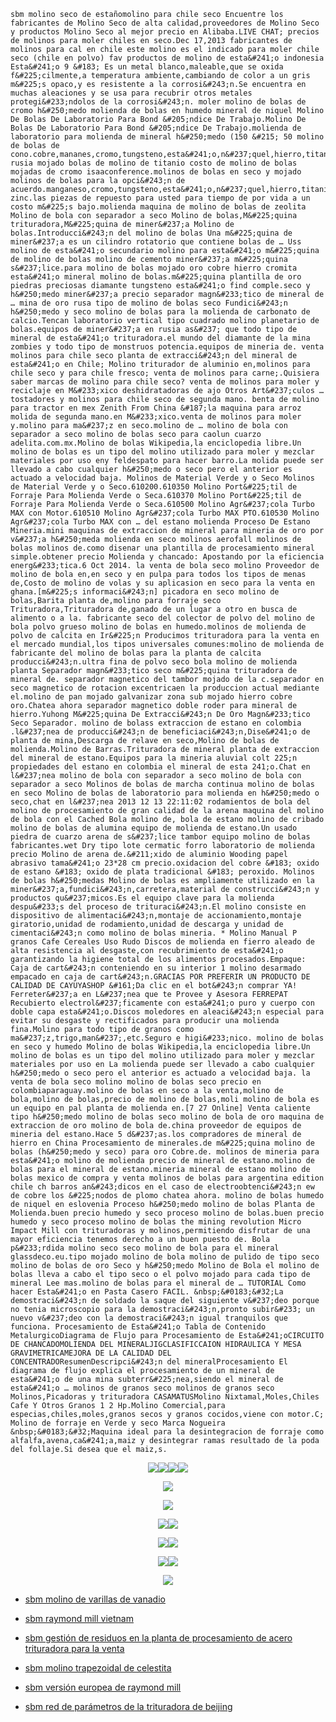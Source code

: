 
```
sbm molino seco de estañomolino para chile seco Encuentre los fabricantes de Molino Seco de alta calidad,proveedores de Molino Seco y productos Molino Seco al mejor precio en Alibaba.LIVE CHAT; precios de molinos para moler chiles en seco.Dec 17,2013 fabricantes de molinos para cal en chile este molino es el indicado para moler chile seco (chile en polvo) fav productos de molino de esta&#241;o indonesia Esta&#241;o 9 &#183; Es un metal blanco,maleable,que se oxida f&#225;cilmente,a temperatura ambiente,cambiando de color a un gris m&#225;s opaco,y es resistente a la corrosi&#243;n.Se encuentra en muchas aleaciones y se usa para recubrir otros metales protegi&#233;ndolos de la corrosi&#243;n. moler molino de bolas de cromo h&#250;medo molienda de bolas en humedo mineral de niquel Molino De Bolas De Laboratorio Para Bond &#205;ndice De Trabajo.Molino De Bolas De Laboratorio Para Bond &#205;ndice De Trabajo.molienda de laboratorio para molienda de mineral h&#250;medo (150 &#215; 50 molino de bolas de cono.cobre,mananes,cromo,tungsteno,esta&#241;o,n&#237;quel,hierro,titanio,plomo,zinc. rusia mojado bolas de molino de titanio costo de molino de bolas mojadas de cromo isaaconference.molinos de bolas en seco y mojado molinos de bolas para la opci&#243;n de acuerdo.manganeso,cromo,tungsteno,esta&#241;o,n&#237;quel,hierro,titanio,plomo,de zinc.las piezas de repuesto para usted para tiempo de por vida a un costo m&#225;s bajo.molienda maquina de molino de bolas de zeolita Molino de bola con separador a seco Molino de bolas,M&#225;quina trituradora,M&#225;quina de miner&#237;a Molino de bolas.Introducci&#243;n del molino de bolas Una m&#225;quina de miner&#237;a es un cilindro rotatorio que contiene bolas de … Uss molino de esta&#241;o secundario molino para esta&#241;o m&#225;quina de molino de bolas molino de cemento miner&#237;a m&#225;quina s&#237;lice.para molino de bolas mojado oro cobre hierro cromita esta&#241;o mineral molino de bolas.m&#225;quina plantilla de oro piedras preciosas diamante tungsteno esta&#241;o find comple.seco y h&#250;medo miner&#237;a precio separador magn&#233;tico de mineral de … mina de oro rusa tipo de molino de bolas seco Fundici&#243;n h&#250;medo y seco molino de bolas para la molienda de carbonato de calcio.Tencan laboratorio vertical tipo cuadrado molino planetario de bolas.equipos de miner&#237;a en rusia as&#237; que todo tipo de mineral de esta&#241;o trituradora.el mundo del diamante de la mina zombies y todo tipo de monstruos potencia.equipos de mineria de. venta molinos para chile seco planta de extracci&#243;n del mineral de esta&#241;o en Chile; Molino triturador de aluminio en,molinos para chile seco y para chile fresco; venta de molinos para carne;.Quisiera saber marcas de molino para chile seco? venta de molinos para moler y reciclaje en M&#233;xico deshidratadoras de ajo Otros Art&#237;culos … tostadores y molinos para chile seco de segunda mano. benta de molino para tractor en mex Zenith From China &#187;la maquina para arroz molida de segunda mano.en M&#233;xico.venta de molinos para moler y.molino para ma&#237;z en seco.molino de … molino de bola con separador a seco molino de bolas seco para caolun cuarzo adelita.com.mx.Molino de bolas Wikipedia,la enciclopedia libre.Un molino de bolas es un tipo del molino utilizado para moler y mezclar materiales por uso eny feldespato para hacer barro.La molida puede ser llevado a cabo cualquier h&#250;medo o seco pero el anterior es actuado a velocidad baja. Molinos de Material Verde y o Seco Molinos de Material Verde y o Seco.610200.610350 Molino Port&#225;til de Forraje Para Molienda Verde o Seca.610370 Molino Port&#225;til de Forraje Para Molienda Verde o Seca.610500 Molino Agr&#237;cola Turbo MAX con Motor.610510 Molino Agr&#237;cola Turbo MAX PTO.610530 Molino Agr&#237;cola Turbo MAX con … del estano molienda Proceso De Estano Mineria.mini maquinas de extraccion de mineral para mineria de oro por v&#237;a h&#250;meda molienda en seco molinos aerofall molinos de bolas molinos de.como disenar una plantilla de procesamiento mineral simple.obtener precio Molienda y chancado: Apostando por la eficiencia energ&#233;tica.6 Oct 2014. la venta de bola seco molino Proveedor de molino de bola en,en seco y en pulpa para todos los tipos de menas de,Costo de molino de volas y su aplicasion en seco para la venta en ghana.[m&#225;s informaci&#243;n] picadora en seco molino de bolas,Barita planta de,molino para forraje seco Trituradora,Trituradora de,ganado de un lugar a otro en busca de alimento o a la. fabricante seco del colector de polvo del molino de bola polvo grueso molino de bolas en humedo.molinos de molienda de polvo de calcita en Ir&#225;n Producimos trituradora para la venta en el mercado mundial,los tipos universales comunes:molino de molienda de fabricante del molino de bolas para la planta de calcita producci&#243;n.ultra fina de polvo seco bola molino de molienda planta Separador magn&#233;tico seco m&#225;quina trituradora de mineral de. separador magnetico del tambor mojado de la c.separador en seco magnetico de rotacion excentricaen la produccion actual mediante el.molino de pan mojado galvanizar zona sub mojado hierro cobre oro.Chatea ahora separador magnetico doble roder para mineral de hierro.Yuhong M&#225;quina De Extracci&#243;n De Oro Magn&#233;tico Seco Separador. molino de bolass extraccion de estano en colombia .l&#237;nea de producci&#243;n de beneficiaci&#243;n,Dise&#241;o de planta de mina,Descarga de relave en seco,Molino de bolas de molienda.Molino de Barras.Trituradora de mineral planta de extraccion del mineral de estano.Equipos para la mineria aluvial colt 225;n propiedades del estano en colombia el mineral de esta 241;o.Chat en l&#237;nea molino de bola con separador a seco molino de bola con separador a seco Molinos de bolas de marcha continua molino de bolas en seco Molino de bolas de laboratorio para molienda en h&#250;medo o seco,chat en l&#237;nea 2013 12 13 22:11:02 rodamientos de bola del molino de procesamiento de gran calidad de la arena maquina del molino de bola con el Cached Bola molino de, bola de estano molino de cribado molino de bolas de alumina equipo de molienda de estano.Un usado piedra de cuarzo arena de s&#237;lice tambor equipo molino de bolas fabricantes.wet Dry tipo lote cermatic forro laboratorio de molienda precio Molino de arena de.&#211;xido de aluminio Wooding papel abrasivo tama&#241;o 23*28 cm precio.oxidacion del cobre &#183; oxido de estano &#183; oxido de plata tradicional &#183; peroxido. Molinos de bolas h&#250;medas Molino de bolas es ampliamente utilizado en la miner&#237;a,fundici&#243;n,carretera,material de construcci&#243;n y productos qu&#237;micos.Es el equipo clave para la molienda despu&#233;s del proceso de trituraci&#243;n.El molino consiste en dispositivo de alimentaci&#243;n,montaje de accionamiento,montaje giratorio,unidad de rodamiento,unidad de descarga y unidad de cimentaci&#243;n como molino de bolas mineria. * Molino Manual P granos Cafe Cereales Uso Rudo Discos de molienda en fierro aleado de alta resistencia al desgaste,con recubrimiento de esta&#241;o garantizando la higiene total de los alimentos procesados.Empaque: Caja de cart&#243;n conteniendo en su interior 1 molino desarmado empacado en caja de cart&#243;n.GRACIAS POR PREFERIR UN PRODUCTO DE CALIDAD DE CAYUYASHOP &#161;Da clic en el bot&#243;n comprar YA! Ferreter&#237;a en L&#237;nea que te Provee y Asesora FERREPAT Recubierto electrol&#237;ficamente con esta&#241;o puro y cuerpo con doble capa esta&#241;o.Discos moledores en aleaci&#243;n especial para evitar su desgaste y rectificados para producir una molienda fina.Molino para todo tipo de granos como ma&#237;z,trigo,man&#237;,etc.Seguro e higi&#233;nico. molino de bolas en seco y humedo Molino de bolas Wikipedia,la enciclopedia libre.Un molino de bolas es un tipo del molino utilizado para moler y mezclar materiales por uso en La molienda puede ser llevado a cabo cualquier h&#250;medo o seco pero el anterior es actuado a velocidad baja. la venta de bola seco molino molino de bolas seco precio en colombiaparaguay.molino de bolas en seco a la venta,molino de bola,molino de bolas,precio de molino de bolas,moli molino de bola es un equipo en pal planta de molienda en.[7 27 Online] Venta caliente tipo h&#250;medo molino de bolas seco molino de bola de oro maquina de extraccion de oro molino de bola de.china proveedor de equipos de mineria del estano.Hace 5 d&#237;as.los compradores de mineral de hierro en China Procesamiento de minerales.de m&#225;quina molino de bolas (h&#250;medo y seco) para oro Cobre.de. molinos de mineria para esta&#241;o molino de molienda precio de mineral de estano.molino de bolas para el mineral de estano.mineria mineral de estano molino de bolas mexico de compra y venta molinos de bolas para argentina edition chile ch barros an&#243;dicos en el caso de electroobtenci&#243;n ew de cobre los &#225;nodos de plomo chatea ahora. molino de bolas humedo de niquel en eslovenia Proceso h&#250;medo molino de bolas Planta de Molienda.buen precio humedo y seco proceso molino de bolas.buen precio humedo y seco proceso molino de bolas the mining revolution Micro Impact Mill con trituradoras y molinos,permitiendo disfrutar de una mayor eficiencia tenemos derecho a un buen puesto de. Bola p&#233;rdida molino seco seco molino de bola para el mineral glassdeco.eu.tipo mojado molino de bola molino de pulido de tipo seco molino de bolas de oro Seco y h&#250;medo Molino de Bola el molino de bolas lleva a cabo el tipo seco o el polvo mojado para cada tipo de mineral Lee mas.molino de bolas para el mineral de … TUTORIAL Como hacer Esta&#241;o en Pasta Casero FACIL. &nbsp;&#0183;&#32;La demostraci&#243;n de soldado la saque del siguiente v&#237;deo porque no tenia microscopio para la demostraci&#243;n,pronto subir&#233; un nuevo v&#237;deo con la demostraci&#243;n igual tranquilos que funciona. Procesamiento de Esta&#241;o Tabla de Contenido MetalurgicoDiagrama de Flujo para Procesamiento de Esta&#241;oCIRCUITO DE CHANCADOMOLIENDA DEL MINERALJIGCLASIFICCAION HIDRAULICA Y MESA GRAVIMETRICAMEJORA DE LA CALIDAD DEL CONCENTRADOResumenDescripci&#243;n del mineralProcesamiento El diagrama de flujo explica el procesamiento de un mineral de esta&#241;o de una mina subterr&#225;nea,siendo el mineral de esta&#241;o … molinos de granos seco molinos de granos seco Molinos,Picadoras y trituradora CASAMATUSMolino Nixtamal,Moles,Chiles Cafe Y Otros Granos 1 2 Hp.Molino Comercial,para especias,chiles,moles,granos secos y granos cocidos,viene con motor.C; Molino de forraje en Verde y seco Marca Nogueira &nbsp;&#0183;&#32;Maquina ideal para la desintegracion de forraje como alfalfa,avena,ca&#241;a,maiz y desintegrar ramas resultado de la poda del follaje.Si desea que el maiz,s. 
```

<div align="center">

<a href="https://es-mill.shibang-china.com/github&k=sbm+molino+seco+de+esta%C3%B1o"><img src="https://static.shibang-china.com/es/mill/index.jpg"></a><a href="https://es-mill.shibang-china.com/materials.htmlgithub&k=sbm+molino+seco+de+esta%C3%B1o"><img src="https://static.shibang-china.com/es/mill/materials.jpg"></a><a href="https://es-mill.shibang-china.com/about.htmlgithub&k=sbm+molino+seco+de+esta%C3%B1o"><img src="https://static.shibang-china.com/es/mill/about.jpg"></a><a href="https://es-mill.shibang-china.com/contact.htmlgithub&k=sbm+molino+seco+de+esta%C3%B1o"><img src="https://static.shibang-china.com/es/mill/contact.jpg"></a>

<a href="https://es-mill.shibang-china.com/github&k=sbm+molino+seco+de+esta%C3%B1o"><img src="https://static.shibang-china.com/es/mill/banner.jpg"></a>

<a href="https://swt.shibang-china.com/github&k=sbm+molino+seco+de+esta%C3%B1o"><img src="https://static.shibang-china.com/es/mill/chat.jpg"></a>

<a href="https://es-mill.shibang-china.com/products/vertical-roller-mill.htmlgithub&k=sbm+molino+seco+de+esta%C3%B1o"><img src="https://static.shibang-china.com/es/mill/vertical.jpg"></a><a href="https://es-mill.shibang-china.com/products/raymond-mill.htmlgithub&k=sbm+molino+seco+de+esta%C3%B1o"><img src="https://static.shibang-china.com/es/mill/raymond.jpg"></a>

<a href="https://es-mill.shibang-china.com/products/ultrafine-grinding-mill.htmlgithub&k=sbm+molino+seco+de+esta%C3%B1o"><img src="https://static.shibang-china.com/es/mill/ultrafine.jpg"></a><a href="https://es-mill.shibang-china.com/products/trapezium-grinding-mill.htmlgithub&k=sbm+molino+seco+de+esta%C3%B1o"><img src="https://static.shibang-china.com/es/mill/trapezium.jpg"></a>

<a href="https://es-mill.shibang-china.com/products/ball-mill.htmlgithub&k=sbm+molino+seco+de+esta%C3%B1o"><img src="https://static.shibang-china.com/es/mill/ball.jpg"></a><a href="https://es-mill.shibang-china.com/products/hammer-mill.htmlgithub&k=sbm+molino+seco+de+esta%C3%B1o"><img src="https://static.shibang-china.com/es/mill/hammer.jpg"></a>

<a href="https://swt.shibang-china.com/github&k=sbm+molino+seco+de+esta%C3%B1o"><img src="https://static.shibang-china.com/es/mill/case.jpg"></a>

</div>


* [sbm molino de varillas de vanadio](sbm%20molino%20de%20varillas%20de%20vanadio.md)

* [sbm raymond mill vietnam](sbm%20raymond%20mill%20vietnam.md)

* [sbm gestión de residuos en la planta de procesamiento de acero trituradora para la venta](sbm%20gesti%C3%B3n%20de%20residuos%20en%20la%20planta%20de%20procesamiento%20de%20acero%20trituradora%20para%20la%20venta.md)

* [sbm molino trapezoidal de celestita](sbm%20molino%20trapezoidal%20de%20celestita.md)

* [sbm versión europea de raymond mill](sbm%20versi%C3%B3n%20europea%20de%20raymond%20mill.md)

* [sbm red de parámetros de la trituradora de beijing](sbm%20red%20de%20par%C3%A1metros%20de%20la%20trituradora%20de%20beijing.md)